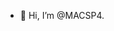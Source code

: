 - 👋 Hi, I’m @MACSP4.

<!---
MACSP4/MACSP4 is a ✨ special ✨ repository because its `README.md` (this file) appears on your GitHub profile.
You can click the Preview link to take a look at your changes.
--->
